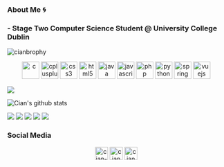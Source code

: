 ### About Me 🌀

### - Stage Two Computer Science Student @ University College Dublin

<img align="center" src="https://github-readme-stats.vercel.app/api/top-langs/?username=cianbrophy&layout=compact&hide=html" alt="cianbrophy" />

<p align="center"><img src="https://devicons.github.io/devicon/devicon.git/icons/c/c-original.svg" alt="c" width="40" height="40"/> <img src="https://devicons.github.io/devicon/devicon.git/icons/cplusplus/cplusplus-original.svg" alt="cplusplus" width="40" height="40"/> <img src="https://devicons.github.io/devicon/devicon.git/icons/css3/css3-original-wordmark.svg" alt="css3" width="40" height="40"/> <img src="https://devicons.github.io/devicon/devicon.git/icons/html5/html5-original-wordmark.svg" alt="html5" width="40" height="40"/> <img src="https://devicons.github.io/devicon/devicon.git/icons/java/java-original-wordmark.svg" alt="java" width="40" height="40"/> <img src="https://devicons.github.io/devicon/devicon.git/icons/javascript/javascript-original.svg" alt="javascript" width="40" height="40"/> <img src="https://devicons.github.io/devicon/devicon.git/icons/php/php-original.svg" alt="php" width="40" height="40"/> <img src="https://devicons.github.io/devicon/devicon.git/icons/python/python-original.svg" alt="python" width="40" height="40"/> <img src="https://www.vectorlogo.zone/logos/springio/springio-icon.svg" alt="spring" width="40" height="40"/> <img src="https://devicons.github.io/devicon/devicon.git/icons/vuejs/vuejs-original-wordmark.svg" alt="vuejs" width="40" height="40"/></p>

![](https://komarev.com/ghpvc/?username=cianbrophy)

![Cian's github stats](https://github-readme-stats.vercel.app/api?username=cianbrophy&show_icons=true&theme=&count_private=true)

![](https://img.shields.io/badge/OS-MacOS-informational?style=flat&logo=<mac>&logoColor=white) ![](https://img.shields.io/badge/Editor-XCode-informational?style=flat&logo=<editor>&logoColor=white) ![](https://img.shields.io/badge/Code-Java-informational?style=flat&logo=<editor>&logoColor=white) ![](https://img.shields.io/badge/Code-C-informational?style=flat&logo=<editor>&logoColor=white) ![](https://img.shields.io/badge/Code-JavaScript-informational?style=flat&logo=<editor>&logoColor=white)


### Social Media

<p align="center"> 
<a href="https://linkedin.com/in/cian-brophy-1aa9201a8" target="blank"><img align="center" src="https://cdn.jsdelivr.net/npm/simple-icons@3.0.1/icons/linkedin.svg" alt="cian-brophy-1aa9201a8" height="30" width="30" /></a>
<a href="https://github.com/cianbrophy" target="blank"><img align="center" src="https://cdn.jsdelivr.net/npm/simple-icons@3.0.1/icons/github.svg" alt="cianbrophy" height="30" width="30" /></a>
<a href="mailto:cianbrophy7@gmail.com" target="blank"><img align="center" src="https://cdn.jsdelivr.net/npm/simple-icons@3.0.1/icons/gmail.svg" alt="cianbrophy7@gmail.com" height="30" width="30" /></a>
</p>
